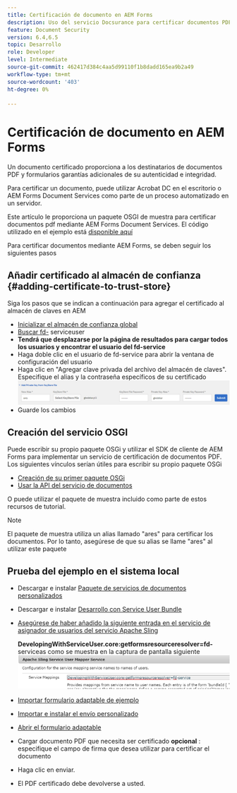 ```yaml
---
title: Certificación de documento en AEM Forms
description: Uso del servicio Docsurance para certificar documentos PDF en AEM Forms
feature: Document Security
version: 6.4,6.5
topic: Desarrollo
role: Developer
level: Intermediate
source-git-commit: 462417d384c4aa5d99110f1b8dadd165ea9b2a49
workflow-type: tm+mt
source-wordcount: '403'
ht-degree: 0%

---
```



# Certificación de documento en AEM Forms

Un documento certificado proporciona a los destinatarios de documentos PDF y formularios garantías adicionales de su autenticidad e integridad.

Para certificar un documento, puede utilizar Acrobat DC en el escritorio o AEM Forms Document Services como parte de un proceso automatizado en un servidor.

Este artículo le proporciona un paquete OSGI de muestra para certificar documentos pdf mediante AEM Forms Document Services. El código utilizado en el ejemplo está [disponible aquí](https://helpx.adobe.com/experience-manager/6-4/forms/using/aem-document-services-programmatically.html)

Para certificar documentos mediante AEM Forms, se deben seguir los siguientes pasos

## Añadir certificado al almacén de confianza {#adding-certificate-to-trust-store}

Siga los pasos que se indican a continuación para agregar el certificado al almacén de claves en AEM

* [Inicializar el almacén de confianza global](http://localhost:4502/libs/granite/security/content/truststore.html)
* [Buscar fd-](http://localhost:4502/security/users.html) serviceuser
* **Tendrá que desplazarse por la página de resultados para cargar todos los usuarios y encontrar el usuario del fd-service**
* Haga doble clic en el usuario de fd-service para abrir la ventana de configuración del usuario
* Haga clic en &quot;Agregar clave privada del archivo del almacén de claves&quot;. Especifique el alias y la contraseña específicos de su certificado
   ![add-certificate](assets/adding-certificate-keystore.PNG)
* Guarde los cambios

## Creación del servicio OSGI

Puede escribir su propio paquete OSGi y utilizar el SDK de cliente de AEM Forms para implementar un servicio de certificación de documentos PDF. Los siguientes vínculos serían útiles para escribir su propio paquete OSGi

* [Creación de su primer paquete OSGi](https://helpx.adobe.com/experience-manager/using/maven_arch13.html)
* [Usar la API del servicio de documentos](https://helpx.adobe.com/experience-manager/6-4/forms/using/aem-document-services-programmatically.html)

O puede utilizar el paquete de muestra incluido como parte de estos recursos de tutorial.

>[!NOTE]
>
>El paquete de muestra utiliza un alias llamado &quot;ares&quot; para certificar los documentos. Por lo tanto, asegúrese de que su alias se llame &quot;ares&quot; al utilizar este paquete

## Prueba del ejemplo en el sistema local

* Descargar e instalar [Paquete de servicios de documentos personalizados](/help/forms/assets/common-osgi-bundles/AEMFormsDocumentServices.core-1.0-SNAPSHOT.jar)
* Descargar e instalar [Desarrollo con Service User Bundle](/help/forms/assets/common-osgi-bundles/DevelopingWithServiceUser.jar)
* [Asegúrese de haber añadido la siguiente entrada en el servicio de asignador de usuarios del servicio Apache Sling](http://localhost:4502/system/console/configMgr)

   **DevelopingWithServiceUser.core:getformsresourceresolver=fd-** serviceas como se muestra en la captura de pantalla siguiente
   ![User-Mapper](assets/user-mapper-service.PNG)
* [Importar formulario adaptable de ejemplo](assets/certify-pdf-af.zip)
* [Importar e instalar el envío personalizado](assets/custom-submit-certify.zip)
* [Abrir el formulario adaptable](http://localhost:4502/content/dam/formsanddocuments/certifypdf/jcr:content?wcmmode=disabled)
* Cargar documento PDF que necesita ser certificado
   **opcional** : especifique el campo de firma que desea utilizar para certificar el documento
* Haga clic en enviar.
* El PDF certificado debe devolverse a usted.


